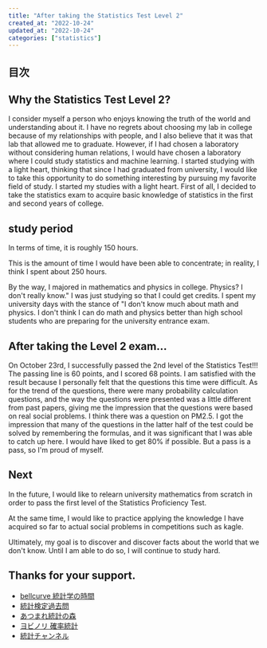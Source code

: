 ```yaml
---
title: "After taking the Statistics Test Level 2"
created_at: "2022-10-24"
updated_at: "2022-10-24"
categories: ["statistics"]
---
```


## 目次

## Why the Statistics Test Level 2?

I consider myself a person who enjoys knowing the truth of the world and understanding about it.
I have no regrets about choosing my lab in college because of my relationships with people, and I also believe that it was that lab that allowed me to graduate.
However, if I had chosen a laboratory without considering human relations, I would have chosen a laboratory where I could study statistics and machine learning.
I started studying with a light heart, thinking that since I had graduated from university, I would like to take this opportunity to do something interesting by pursuing my favorite field of study.
I started my studies with a light heart.
First of all, I decided to take the statistics exam to acquire basic knowledge of statistics in the first and second years of college.

## study period

In terms of time, it is roughly 150 hours.

This is the amount of time I would have been able to concentrate; in reality, I think I spent about 250 hours.

By the way, I majored in mathematics and physics in college. Physics? I don't really know." I was just studying so that I could get credits.
I spent my university days with the stance of "I don't know much about math and physics.
I don't think I can do math and physics better than high school students who are preparing for the university entrance exam.

## After taking the Level 2 exam...

On October 23rd, I successfully passed the 2nd level of the Statistics Test!!!
The passing line is 60 points, and I scored 68 points.
I am satisfied with the result because I personally felt that the questions this time were difficult.
As for the trend of the questions, there were many probability calculation questions, and the way the questions were presented was a little different from past papers, giving me the impression that the questions were based on real social problems.
I think there was a question on PM2.5.
I got the impression that many of the questions in the latter half of the test could be solved by remembering the formulas, and it was significant that I was able to catch up here.
I would have liked to get 80% if possible. But a pass is a pass, so I'm proud of myself.

## Next

In the future, I would like to relearn university mathematics from scratch in order to pass the first level of the Statistics Proficiency Test.

At the same time, I would like to practice applying the knowledge I have acquired so far to actual social problems in competitions such as kagle.

Ultimately, my goal is to discover and discover facts about the world that we don't know.
Until I am able to do so, I will continue to study hard.

## Thanks for your support.

- [bellcurve 統計学の時間](https://bellcurve.jp/statistics/course/)
- [統計検定過去問](https://www.toukei-kentei.jp/prepare/kakomon/)
- [あつまれ統計の森](https://www.hello-statisticians.com/)
- [ヨビノリ 確率統計](https://www.youtube.com/playlist?list=PLDJfzGjtVLHmx7qMP410-9gx0weC9d90X)
- [統計チャンネル](https://www.youtube.com/channel/UCRkhg8uBdVFG9DVy6528hTw/videos)
